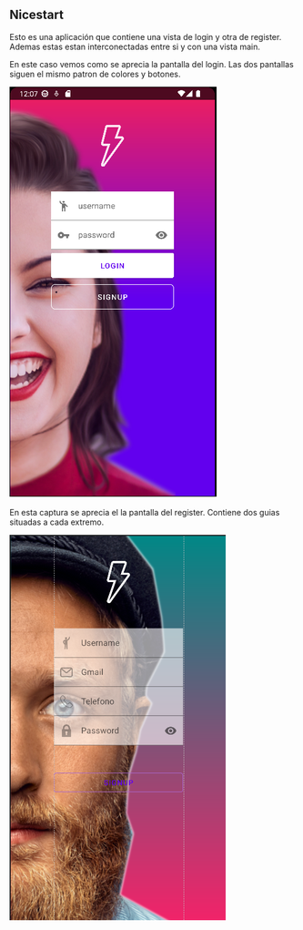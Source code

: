 ## Nicestart

Esto es una aplicación que contiene una vista de login y otra de register.
Ademas estas estan interconectadas entre si y con una vista main.

En este caso vemos como se aprecia la pantalla del login. Las dos pantallas siguen el mismo patron de colores y botones.

![login activity](img/login.PNG)

En esta captura se aprecia el la pantalla del register. Contiene dos guias situadas a cada extremo.

![register activity](img/register.PNG)




